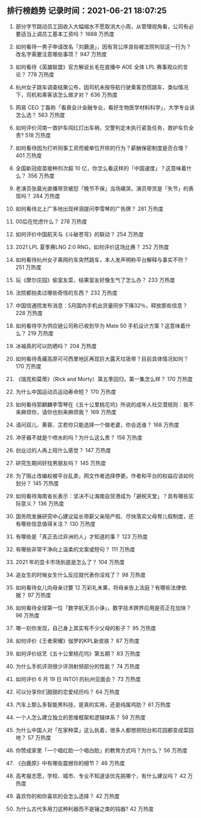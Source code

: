 
## 排行榜趋势 记录时间：2021-06-21 18:07:25
  
  1. 部分字节跳动员工因收入大幅缩水不愿取消大小周，从管理视角看，公司有必要适当上调员工基本工资吗？ 1688 万热度
    
  2. 如何看待一男子申请改名「刘霸道」，因有背公序良俗被法院判驳这一行为？改名字需要注意哪些事项？ 947 万热度
    
  3. 如何看待《英雄联盟》官方解说长毛在直播中 AOE 全体 LPL 赛事观众的言论？ 778 万热度
    
  4. 杭州女子跳车调查结果公布，因司机未按导航行驶乘客恐慌跳车，类似情况下，司机和乘客该怎么做才对？ 636 万热度
    
  5. 网易 CEO 丁磊称「看衰会计金融专业，看好生物医学材料科学」，大学专业该怎么选？ 563 万热度
    
  6. 如何评价河南一救护车闯红灯出车祸，交警判定未执行紧急任务，救护车负全责? 518 万热度
    
  7. 如何看待因为打听同事工资而被单位开除的行为？薪酬保密制度是否合理？ 401 万热度
    
  8. 全国新冠疫苗接种剂次超 10 亿，你怎么看这样的「中国速度」？这意味着什么？ 356 万热度
    
  9. 老演员张晨光直播带货被怼「晚节不保」当场痛哭，演员带货是「失节」的表现吗？ 284 万热度
    
  10. 如何看待北上广多地出现梓涵提问李雪琴的广告牌？ 281 万热度
    
  11. 00后在忧虑什么？ 278 万热度
    
  12. 如何评价中国航天与《斗破苍穹》的联动？ 254 万热度
    
  13. 2021 LPL 夏季赛LNG 2:0 RNG，如何评价这场比赛？ 252 万热度
    
  14. 如何看待杭州女子乘网约车突然跳车，本人发声明称平台解释与事实不符？ 251 万热度
    
  15. 玩《摩尔庄园》偷室友菜，结果室友好像生气了怎么办？ 233 万热度
    
  16. 法院都拍卖过哪些奇怪的东西？ 232 万热度
    
  17. 中国信通院发布消息：5月国内手机出货量同步下降32％，释放那些信息？ 228 万热度
    
  18. 如何看待华为供应链公司称已收到华为 Mate 50 手机设计方案？这意味着什么？ 219 万热度
    
  19. 冰袖真的可以防晒吗？ 204 万热度
    
  20. 如何看待青藏高原可可西里地区再现巨大露天垃圾带？目前具体情况如何？ 170 万热度
    
  21. 《瑞克和莫蒂》（Rick and Morty）第五季回归，第一集怎么样？ 170 万热度
    
  22. 为什么中国运动员运动寿命短？ 170 万热度
    
  23. 如何看待郭麒麟李雪琴在《五十公里桃花坞》所说的成年人社交潜规则：我不来麻烦你，请你也别来麻烦我？ 169 万热度
    
  24. 请问双儿、黄蓉、芷若你只能选择一个做老婆，你会选谁？ 168 万热度
    
  25. 冲牙器不就是个喷水的吗？为什么这么贵？ 156 万热度
    
  26. 创业过的人再上班什么感觉？ 147 万热度
    
  27. 研究生期间好找男朋友吗？ 145 万热度
    
  28. 为了阻止改编权被平台乱卖，网文作者选择停更。作者和平台的权益应该如何划分？ 145 万热度
    
  29. 如何看待海南省长表示：坚决不让海南自贸港成为「避税天堂」？具有哪些实际意义？ 136 万热度
    
  30. 国务院发展研究中心建议延长带薪父亲陪产假、尽快落实父母育儿假制度，还有哪些信息值得关注？ 130 万热度
    
  31. 有哪些是「真正去过非洲的人」才知道的事？ 123 万热度
    
  32. 有哪些非常干净向上温柔的文案或短句？ 111 万热度
    
  33. 2021 年的显卡市场到底是怎么了？ 104 万热度
    
  34. 追女生的时候女生什么反应就代表你没戏了？ 98 万热度
    
  35. 如何看待女儿向母亲讨要 12 万彩礼未果，将母亲告上法庭？有哪些法律依据？ 97 万热度
    
  36. 如何看待全球第一位「数字航天员小诤」，数字技术跨界应用是否正在加快？ 96 万热度
    
  37. 哪一刻你发现，自己身上其实有不少父母的影子？ 95 万热度
    
  38. 如何评价《王者荣耀》伽罗的KPL新皮肤？ 87 万热度
    
  39. 如何评价综艺《五十公里桃花坞》第五期？ 83 万热度
    
  40. 为什么手机评测很少评测射频部分的性能？ 74 万热度
    
  41. 如何评价 6 月 19 日 INTO1 的杭州见面会？ 73 万热度
    
  42. 可以分享你们甜甜的恋爱经历吗？ 64 万热度
    
  43. 汽车上那么多智能黑科技，是真的实用，还是纯属鸡肋？ 61 万热度
    
  44. 一个人怎么建立独立的思维框架和逻辑体系？ 59 万热度
    
  45. 为什么中国人对「在家种菜」这么执着，很多人都想把阳台和花园都变成菜园地？ 57 万热度
    
  46. 你赞成家里「一个唱红脸一个唱白脸」的教育方式吗？为什么？ 56 万热度
    
  47. 《白鹿原》中有哪些震撼你的细节？ 46 万热度
    
  48. 高考报志愿，学校、城市、专业不知道该优先挑哪个，有什么建议吗？ 42 万热度
    
  49. 喜欢你的和你喜欢的会怎么选择？ 42 万热度
    
  50. 为什么古代多用刀这种利器而不是锤之类的钝器? 42 万热度
    